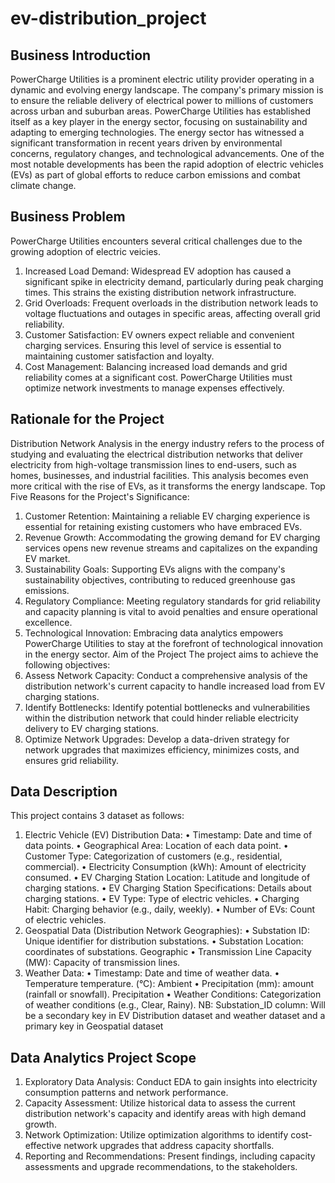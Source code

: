 # ev-distribution_project

## Business Introduction
PowerCharge Utilities is a prominent electric utility provider operating in a dynamic and evolving
energy landscape. The company's primary mission is to ensure the reliable delivery of electrical 
power to millions of customers across urban and suburban areas. PowerCharge Utilities has 
established itself as a key player in the energy sector, focusing on sustainability and adapting to 
emerging technologies. The energy sector has witnessed a significant transformation in recent 
years driven by environmental concerns, regulatory changes, and technological advancements. 
One of the most notable developments has been the rapid adoption of electric vehicles (EVs) as 
part of global efforts to reduce carbon emissions and combat climate change.

## Business Problem
PowerCharge Utilities encounters several critical challenges due to the growing adoption of 
electric veicies.
1. Increased Load Demand: Widespread EV adoption has caused a significant spike in 
electricity demand, particularly during peak charging times. This strains the existing 
distribution network infrastructure.
2. Grid Overloads: Frequent overloads in the distribution network leads to voltage 
fluctuations and outages in specific areas, affecting overall grid reliability.
3. Customer Satisfaction: EV owners expect reliable and convenient charging services. 
Ensuring this level of service is essential to maintaining customer satisfaction and 
loyalty.
4. Cost Management: Balancing increased load demands and grid reliability comes at a 
significant cost. PowerCharge Utilities must optimize network investments to manage 
expenses effectively.

## Rationale for the Project
Distribution Network Analysis in the energy industry refers to the process of studying and 
evaluating the electrical distribution networks that deliver electricity from high-voltage 
transmission lines to end-users, such as homes, businesses, and industrial facilities.
This analysis becomes even more critical with the rise of EVs, as it transforms the energy 
landscape.
Top Five Reasons for the Project's Significance:
1. Customer Retention: Maintaining a reliable EV charging experience is essential for 
retaining existing customers who have embraced EVs.
2. Revenue Growth: Accommodating the growing demand for EV charging services opens 
new revenue streams and capitalizes on the expanding EV market.
3. Sustainability Goals: Supporting EVs aligns with the company's sustainability objectives, 
contributing to reduced greenhouse gas emissions.
4. Regulatory Compliance: Meeting regulatory standards for grid reliability and capacity 
planning is vital to avoid penalties and ensure operational excellence.
5. Technological Innovation: Embracing data analytics empowers PowerCharge Utilities to 
stay at the forefront of technological innovation in the energy sector.
Aim of the Project
The project aims to achieve the following objectives:
1. Assess Network Capacity: Conduct a comprehensive analysis of the distribution 
network's current capacity to handle increased load from EV charging stations.
2. Identify Bottlenecks: Identify potential bottlenecks and vulnerabilities within the 
distribution network that could hinder reliable electricity delivery to EV charging stations.
3. Optimize Network Upgrades: Develop a data-driven strategy for network upgrades that 
maximizes efficiency, minimizes costs, and ensures grid reliability.

## Data Description

This project contains 3 dataset as follows:
1. Electric Vehicle (EV) Distribution Data:
   • Timestamp: Date and time of data points.
   • Geographical Area: Location of each data point.
   • Customer Type: Categorization of customers (e.g., residential, commercial).
   • Electricity Consumption (kWh): Amount of electricity consumed.
   • EV Charging Station Location: Latitude and longitude of charging stations.
   • EV Charging Station Specifications: Details about charging stations.
   • EV Type: Type of electric vehicles.
   • Charging Habit: Charging behavior (e.g., daily, weekly).
   • Number of EVs: Count of electric vehicles.
3. Geospatial Data (Distribution Network Geographies):
• Substation ID: Unique identifier for distribution substations.
• Substation Location: coordinates of substations. Geographic
• Transmission Line Capacity (MW): Capacity of transmission lines.
4. Weather Data:
• Timestamp: Date and time of weather data.
• Temperature temperature. (°C): Ambient
• Precipitation (mm): amount (rainfall or snowfall). Precipitation
• Weather Conditions: Categorization of weather conditions (e.g., Clear, Rainy).
NB: Substation_ID column: Will be a secondary key in EV Distribution dataset and weather 
dataset and a primary key in Geospatial dataset

## Data Analytics Project Scope
1. Exploratory Data Analysis: Conduct EDA to gain insights into electricity consumption 
patterns and network performance.
2. Capacity Assessment: Utilize historical data to assess the current distribution network's 
capacity and identify areas with high demand growth.
3. Network Optimization: Utilize optimization algorithms to identify cost-effective network 
upgrades that address capacity shortfalls.
4. Reporting and Recommendations: Present findings, including capacity assessments and 
upgrade recommendations, to the stakeholders.
